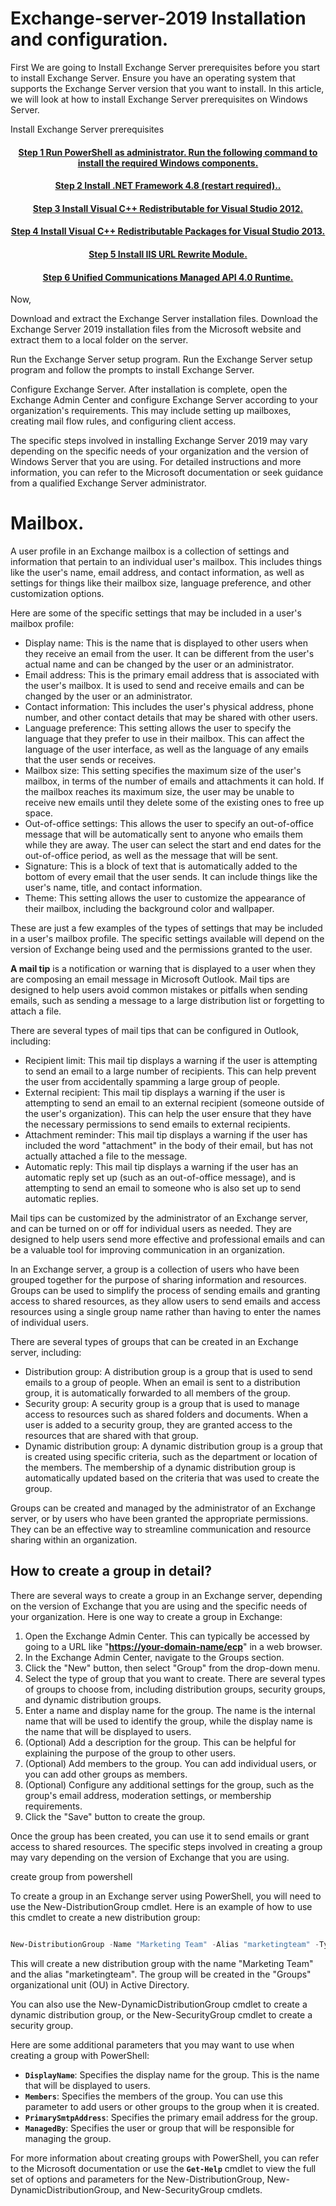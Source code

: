 # Exchange-server-2019 Installation and configuration.

First We are going to Install Exchange Server prerequisites before you start to install Exchange Server. Ensure you have an operating system that supports the Exchange Server version that you want to install. In this article, we will look at how to install Exchange Server prerequisites on Windows Server.

Install Exchange Server prerequisites

<h4 align="center"> <a href="https://github.com/MrAAGO/Exchange-server-2019/blob/main/powerhell.ps1"> Step 1 Run PowerShell as administrator. Run the following command to install the required Windows components. </a> </h4>

<h4 align="center"> <a href="https://dotnet.microsoft.com/en-us/download/dotnet-framework">Step 2 Install .NET Framework 4.8 (restart required).. </a> </h4>

<h4 align="center"> <a href="https://www.microsoft.com/en-us/download/details.aspx?id=30679">Step 3 Install Visual C++ Redistributable for Visual Studio 2012.</a> </h4>

<h4 align="center"> <a href="https://support.microsoft.com/en-us/topic/update-for-visual-c-2013-redistributable-package-d8ccd6a5-4e26-c290-517b-8da6cfdf4f10">Step 4 Install Visual C++ Redistributable Packages for Visual Studio 2013.</a> </h4>

<h4 align="center"> <a href="https://www.iis.net/downloads/microsoft/url-rewrite">Step 5 Install IIS URL Rewrite Module. </a> </h4>

<h4 align="center"> <a href="https://www.microsoft.com/en-us/download/details.aspx?id=34992">Step 6 Unified Communications Managed API 4.0 Runtime. </a> </h4>

Now,

Download and extract the Exchange Server installation files. Download the Exchange Server 2019 installation files from the Microsoft website and extract them to a local folder on the server.

Run the Exchange Server setup program. Run the Exchange Server setup program and follow the prompts to install Exchange Server.

Configure Exchange Server. After installation is complete, open the Exchange Admin Center and configure Exchange Server according to your organization's requirements. This may include setting up mailboxes, creating mail flow rules, and configuring client access.

The specific steps involved in installing Exchange Server 2019 may vary depending on the specific needs of your organization and the version of Windows Server that you are using. For detailed instructions and more information, you can refer to the Microsoft documentation or seek guidance from a qualified Exchange Server administrator.


# Mailbox.

A user profile in an Exchange mailbox is a collection of settings and information that pertain to an individual user's mailbox. This includes things like the user's name, email address, and contact information, as well as settings for things like their mailbox size, language preference, and other customization options.

Here are some of the specific settings that may be included in a user's mailbox profile:

- Display name: This is the name that is displayed to other users when they receive an email from the user. It can be different from the user's actual name and can be changed by the user or an administrator.
- Email address: This is the primary email address that is associated with the user's mailbox. It is used to send and receive emails and can be changed by the user or an administrator.
- Contact information: This includes the user's physical address, phone number, and other contact details that may be shared with other users.
- Language preference: This setting allows the user to specify the language that they prefer to use in their mailbox. This can affect the language of the user interface, as well as the language of any emails that the user sends or receives.
- Mailbox size: This setting specifies the maximum size of the user's mailbox, in terms of the number of emails and attachments it can hold. If the mailbox reaches its maximum size, the user may be unable to receive new emails until they delete some of the existing ones to free up space.
- Out-of-office settings: This allows the user to specify an out-of-office message that will be automatically sent to anyone who emails them while they are away. The user can select the start and end dates for the out-of-office period, as well as the message that will be sent.
- Signature: This is a block of text that is automatically added to the bottom of every email that the user sends. It can include things like the user's name, title, and contact information.
- Theme: This setting allows the user to customize the appearance of their mailbox, including the background color and wallpaper.

These are just a few examples of the types of settings that may be included in a user's mailbox profile. The specific settings available will depend on the version of Exchange being used and the permissions granted to the user.

**A mail tip** is a notification or warning that is displayed to a user when they are composing an email message in Microsoft Outlook. Mail tips are designed to help users avoid common mistakes or pitfalls when sending emails, such as sending a message to a large distribution list or forgetting to attach a file.

There are several types of mail tips that can be configured in Outlook, including:

- Recipient limit: This mail tip displays a warning if the user is attempting to send an email to a large number of recipients. This can help prevent the user from accidentally spamming a large group of people.
- External recipient: This mail tip displays a warning if the user is attempting to send an email to an external recipient (someone outside of the user's organization). This can help the user ensure that they have the necessary permissions to send emails to external recipients.
- Attachment reminder: This mail tip displays a warning if the user has included the word "attachment" in the body of their email, but has not actually attached a file to the message.
- Automatic reply: This mail tip displays a warning if the user has an automatic reply set up (such as an out-of-office message), and is attempting to send an email to someone who is also set up to send automatic replies.

Mail tips can be customized by the administrator of an Exchange server, and can be turned on or off for individual users as needed. They are designed to help users send more effective and professional emails and can be a valuable tool for improving communication in an organization.

In an Exchange server, a group is a collection of users who have been grouped together for the purpose of sharing information and resources. Groups can be used to simplify the process of sending emails and granting access to shared resources, as they allow users to send emails and access resources using a single group name rather than having to enter the names of individual users.

There are several types of groups that can be created in an Exchange server, including:

- Distribution group: A distribution group is a group that is used to send emails to a group of people. When an email is sent to a distribution group, it is automatically forwarded to all members of the group.
- Security group: A security group is a group that is used to manage access to resources such as shared folders and documents. When a user is added to a security group, they are granted access to the resources that are shared with that group.
- Dynamic distribution group: A dynamic distribution group is a group that is created using specific criteria, such as the department or location of the members. The membership of a dynamic distribution group is automatically updated based on the criteria that was used to create the group.

Groups can be created and managed by the administrator of an Exchange server, or by users who have been granted the appropriate permissions. They can be an effective way to streamline communication and resource sharing within an organization.

## **How to create a group in detail?**

There are several ways to create a group in an Exchange server, depending on the version of Exchange that you are using and the specific needs of your organization. Here is one way to create a group in Exchange:

1. Open the Exchange Admin Center. This can typically be accessed by going to a URL like "**[https://your-domain-name/ecp](https://your-domain-name/ecp)**" in a web browser.
2. In the Exchange Admin Center, navigate to the Groups section.
3. Click the "New" button, then select "Group" from the drop-down menu.
4. Select the type of group that you want to create. There are several types of groups to choose from, including distribution groups, security groups, and dynamic distribution groups.
5. Enter a name and display name for the group. The name is the internal name that will be used to identify the group, while the display name is the name that will be displayed to users.
6. (Optional) Add a description for the group. This can be helpful for explaining the purpose of the group to other users.
7. (Optional) Add members to the group. You can add individual users, or you can add other groups as members.
8. (Optional) Configure any additional settings for the group, such as the group's email address, moderation settings, or membership requirements.
9. Click the "Save" button to create the group.

Once the group has been created, you can use it to send emails or grant access to shared resources. The specific steps involved in creating a group may vary depending on the version of Exchange that you are using.

create group from powershell

To create a group in an Exchange server using PowerShell, you will need to use the New-DistributionGroup cmdlet. Here is an example of how to use this cmdlet to create a new distribution group:

```powershell

New-DistributionGroup -Name "Marketing Team" -Alias "marketingteam" -Type "Distribution" -OrganizationalUnit "ou=Groups,dc=example,dc=com"

```

This will create a new distribution group with the name "Marketing Team" and the alias "marketingteam". The group will be created in the "Groups" organizational unit (OU) in Active Directory.

You can also use the New-DynamicDistributionGroup cmdlet to create a dynamic distribution group, or the New-SecurityGroup cmdlet to create a security group.

Here are some additional parameters that you may want to use when creating a group with PowerShell:

- **`DisplayName`**: Specifies the display name for the group. This is the name that will be displayed to users.
- **`Members`**: Specifies the members of the group. You can use this parameter to add users or other groups to the group when it is created.
- **`PrimarySmtpAddress`**: Specifies the primary email address for the group.
- **`ManagedBy`**: Specifies the user or group that will be responsible for managing the group.

For more information about creating groups with PowerShell, you can refer to the Microsoft documentation or use the **`Get-Help`** cmdlet to view the full set of options and parameters for the New-DistributionGroup, New-DynamicDistributionGroup, and New-SecurityGroup cmdlets.
